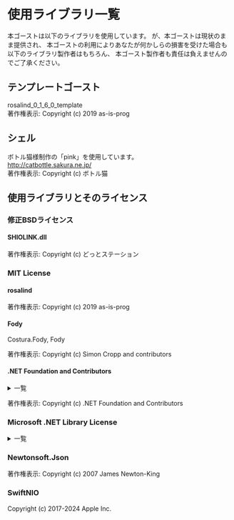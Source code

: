 # 使用ライブラリ一覧
本ゴーストは以下のライブラリを使用しています。
が、本ゴーストは現状のまま提供され、
本ゴーストの利用によりあなたが何かしらの損害を受けた場合も
以下のライブラリ製作者はもちろん、
本ゴースト製作者も責任は負えませんのでご了承ください。


## テンプレートゴースト
rosalind_0_1_6_0_template  
著作権表示: Copyright (c) 2019 as-is-prog

## シェル
ボトル猫様制作の「pink」を使用しています。  
http://catbottle.sakura.ne.jp/  
著作権表示: Copyright (c) ボトル猫

## 使用ライブラリとそのライセンス
### 修正BSDライセンス
#### SHIOLINK.dll
著作権表示: Copyright (c) どっとステーション

### MIT License
#### rosalind
著作権表示: Copyright (c) 2019 as-is-prog

#### Fody
Costura.Fody, Fody

著作権表示: Copyright (c) Simon Cropp and contributors

#### .NET Foundation and Contributors
<details>
<summary>一覧</summary>
System.Collection.Immutable,
System.Reflection.Metadata,
System.Runtime.CompilerServices.Unsafe,
System.Text.Encoding.CodePages,
System.Threading.Tasks.Extensions,
System.ValueTuple
</details>

著作権表示: Copyright (c) .NET Foundation and Contributors

### Microsoft .NET Library License
<details>
<summary>一覧</summary>
Microsoft.CodeAnalysis.Analyzers,
Microsoft.CodeAnalysis.Common,
Microsoft.CodeAnalysis.CSharp,
Microsoft.CodeAnalysis.CSharp.Scripting,
Microsoft.CodeAnalysis.Scripting.Common,
System.AppContext,
System.Collections,
System.Collections.Concurrent,
System.Console,
System.Diagnostics.Debug,
System.Diagnostics.FileVersionInfo,
System.Diagnostics.StackTrace,
System.Diagnostics.Tools,
System.Dynamic.Runtime,
System.Globalization,
System.IO,
System.IO.Compression,
System.IO.FileSystem,
System.IO.FileSystem.Primitives,
System.Linq,
System.Linq.Expressions,
System.Reflection,
System.Reflection.Extensions,
System.Resources.ResourceManager,
System.Runtime,
System.Runtime.Extensions,
System.Runtime.InteropServices,
System.Runtime.Numerics,
System.Security.Cryptography.Algorithms,
System.Security.Cryptography.Encoding,
System.Security.Cryptography.Primitives,
System.Security.Cryptography.X509Certificates,
System.Text.Encoding,
System.Text.Encoding.Extensions,
System.Threading,
System.Threading.Tasks,
System.Threading.Tasks.Parallel,
System.Threading.Thread,
System.Xml.ReaderWriter,
System.Xml.XDocument,
System.Xml.XmlDocument,
System.Xml.XPath
</details>

### Newtonsoft.Json
著作権表示: Copyright (c) 2007 James Newton-King
### SwiftNIO
Copyright (c) 2017-2024 Apple Inc.
